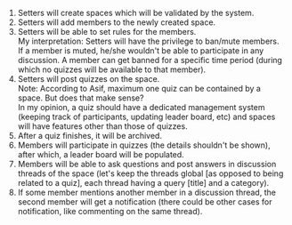 1. Setters will create spaces which will be validated by the system.
2. Setters will add members to the newly created space.
3. Setters will be able to set rules for the members.  
   My interpretation: Setters will have the privilege to ban/mute members.
   If a member is muted, he/she wouldn't be able to participate in any discussion.
   A member can get banned for a specific time period (during which no quizzes will
   be available to that member).
4. Setters will post quizzes on the space.  
   Note: According to Asif, maximum one quiz can be contained by a space. But does
   that make sense?  
   In my opinion, a quiz should have a dedicated management system (keeping track
   of participants, updating leader board, etc) and spaces will have features other
   than those of quizzes.
5. After a quiz finishes, it will be archived.
6. Members will participate in quizzes (the details shouldn't be shown), after
   which, a leader board will be populated.
7. Members will be able to ask questions and post answers in discussion threads of
   the space (let's keep the threads global [as opposed to being related to a quiz],
   each thread having a query [title] and a category).
8. If some member mentions another member in a discussion thread, the second member
   will get a notification (there could be other cases for notification, like
   commenting on the same thread).
